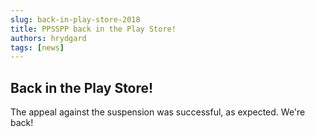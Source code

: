```yaml
---
slug: back-in-play-store-2018
title: PPSSPP back in the Play Store!
authors: hrydgard
tags: [news]
---
```


## Back in the Play Store!

The appeal against the suspension was successful, as expected. We're back!
